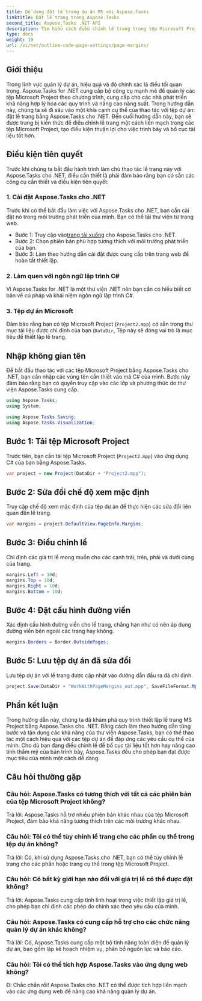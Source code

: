 ```yaml
---
title: Dễ dàng đặt lề trang dự án MS với Aspose.Tasks
linktitle: Đặt lề trang trong Aspose.Tasks
second_title: Aspose.Tasks .NET API
description: Tìm hiểu cách điều chỉnh lề trang trong tệp Microsoft Project bằng Aspose.Tasks cho .NET. Tăng cường bố cục và trình bày tài liệu một cách dễ dàng.
type: docs
weight: 19
url: /vi/net/outline-code-page-settings/page-margins/
---
```

## Giới thiệu
Trong lĩnh vực quản lý dự án, hiệu quả và độ chính xác là điều tối quan trọng. Aspose.Tasks for .NET cung cấp bộ công cụ mạnh mẽ để quản lý các tệp Microsoft Project theo chương trình, cung cấp cho các nhà phát triển khả năng hợp lý hóa các quy trình và nâng cao năng suất. Trong hướng dẫn này, chúng ta sẽ đi sâu vào một khía cạnh cụ thể của thao tác với tệp dự án: đặt lề trang bằng Aspose.Tasks cho .NET. Đến cuối hướng dẫn này, bạn sẽ được trang bị kiến thức để điều chỉnh lề trang một cách liền mạch trong các tệp Microsoft Project, tạo điều kiện thuận lợi cho việc trình bày và bố cục tài liệu tốt hơn.
## Điều kiện tiên quyết
Trước khi chúng ta bắt đầu hành trình làm chủ thao tác lề trang này với Aspose.Tasks cho .NET, điều cần thiết là phải đảm bảo rằng bạn có sẵn các công cụ cần thiết và điều kiện tiên quyết:
### 1. Cài đặt Aspose.Tasks cho .NET
Trước khi có thể bắt đầu làm việc với Aspose.Tasks cho .NET, bạn cần cài đặt nó trong môi trường phát triển của mình. Bạn có thể tải thư viện từ trang web.
-  Bước 1: Truy cập vào[trang tải xuống](https://releases.aspose.com/tasks/net/) cho Aspose.Tasks cho .NET.
- Bước 2: Chọn phiên bản phù hợp tương thích với môi trường phát triển của bạn.
- Bước 3: Làm theo hướng dẫn cài đặt được cung cấp trên trang web để hoàn tất thiết lập.
### 2. Làm quen với ngôn ngữ lập trình C#
Vì Aspose.Tasks for .NET là một thư viện .NET nên bạn cần có hiểu biết cơ bản về cú pháp và khái niệm ngôn ngữ lập trình C#.
### 3. Tệp dự án Microsoft
Đảm bảo rằng bạn có tệp Microsoft Project (`Project2.mpp`) có sẵn trong thư mục tài liệu được chỉ định của bạn (`DataDir`, Tệp này sẽ đóng vai trò là mục tiêu để thiết lập lề trang.

## Nhập không gian tên
Để bắt đầu thao tác với các tệp Microsoft Project bằng Aspose.Tasks cho .NET, bạn cần nhập các vùng tên cần thiết vào mã C# của mình. Bước này đảm bảo rằng bạn có quyền truy cập vào các lớp và phương thức do thư viện Aspose.Tasks cung cấp.

```csharp
using Aspose.Tasks;
using System;

using Aspose.Tasks.Saving;
using Aspose.Tasks.Visualization;
```
## Bước 1: Tải tệp Microsoft Project
Trước tiên, bạn cần tải tệp Microsoft Project (`Project2.mpp`) vào ứng dụng C# của bạn bằng Aspose.Tasks.
```csharp
var project = new Project(DataDir + "Project2.mpp");
```
## Bước 2: Sửa đổi chế độ xem mặc định
Truy cập chế độ xem mặc định của tệp dự án để thực hiện các sửa đổi liên quan đến lề trang.
```csharp
var margins = project.DefaultView.PageInfo.Margins;
```
## Bước 3: Điều chỉnh lề
Chỉ định các giá trị lề mong muốn cho các cạnh trái, trên, phải và dưới cùng của trang.
```csharp
margins.Left = 10d;
margins.Top = 10d;
margins.Right = 10d;
margins.Bottom = 10d;
```
## Bước 4: Đặt cấu hình đường viền
Xác định cấu hình đường viền cho lề trang, chẳng hạn như có nên áp dụng đường viền bên ngoài các trang hay không.
```csharp
margins.Borders = Border.OutsidePages;
```
## Bước 5: Lưu tệp dự án đã sửa đổi
Lưu tệp dự án với lề trang được cập nhật vào đường dẫn đầu ra đã chỉ định.
```csharp
project.Save(DataDir + "WorkWithPageMargins_out.mpp", SaveFileFormat.Mpp);
```

## Phần kết luận
Trong hướng dẫn này, chúng ta đã khám phá quy trình thiết lập lề trang MS Project bằng Aspose.Tasks cho .NET. Bằng cách làm theo hướng dẫn từng bước và tận dụng các khả năng của thư viện Aspose.Tasks, bạn có thể thao tác một cách hiệu quả với các tệp dự án để đáp ứng các yêu cầu cụ thể của mình. Cho dù bạn đang điều chỉnh lề để bố cục tài liệu tốt hơn hay nâng cao tính thẩm mỹ của bản trình bày, Aspose.Tasks đều cho phép bạn đạt được mục tiêu của mình một cách dễ dàng.
## Câu hỏi thường gặp
### Câu hỏi: Aspose.Tasks có tương thích với tất cả các phiên bản của tệp Microsoft Project không?
Trả lời: Aspose.Tasks hỗ trợ nhiều phiên bản khác nhau của tệp Microsoft Project, đảm bảo khả năng tương thích trên các môi trường khác nhau.
### Câu hỏi: Tôi có thể tùy chỉnh lề trang cho các phần cụ thể trong tệp dự án không?
Trả lời: Có, khi sử dụng Aspose.Tasks cho .NET, bạn có thể tùy chỉnh lề trang cho các phần hoặc trang cụ thể trong tệp Microsoft Project.
### Câu hỏi: Có bất kỳ giới hạn nào đối với giá trị lề có thể được đặt không?
Trả lời: Aspose.Tasks cung cấp tính linh hoạt trong việc thiết lập giá trị lề, cho phép bạn chỉ định các phép đo chính xác theo yêu cầu của mình.
### Câu hỏi: Aspose.Tasks có cung cấp hỗ trợ cho các chức năng quản lý dự án khác không?
Trả lời: Có, Aspose.Tasks cung cấp một bộ tính năng toàn diện để quản lý dự án, bao gồm lập kế hoạch nhiệm vụ, phân bổ nguồn lực và báo cáo.
### Câu hỏi: Tôi có thể tích hợp Aspose.Tasks vào ứng dụng web không?
Đ: Chắc chắn rồi! Aspose.Tasks cho .NET có thể được tích hợp liền mạch vào các ứng dụng web để nâng cao khả năng quản lý dự án.